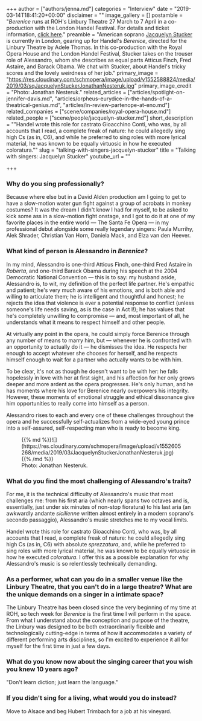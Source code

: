 +++
author = ["authors/jenna.md"]
categories = "Interview"
date = "2019-03-14T18:41:20+00:00"
disclaimer = ""
image_gallery = []
postamble = "_Berenice_ runs at ROH's Linbury Theatre 27 March to 7 April in a co-production with the London Handel Festival. For details and ticket information, [click here](https://www.roh.org.uk/productions/berenice-by-adele-thomas)."
preamble = "American soprano [Jacquelyn Stucker](/scene/people/jacquelyn-stucker/) is currently in London, gearing up for Handel's _Berenice_, directed for the Linbury Theatre by Adele Thomas. In this co-production with the Royal Opera House and the London Handel Festival, Stucker takes on the trouser role of Alessandro, whom she describes as equal parts Atticus Finch, Fred Astaire, and Barack Obama. We chat with Stucker, about Handel's tricky scores and the lovely weirdness of her job."
primary_image = "https://res.cloudinary.com/schmopera/image/upload/v1552588824/media/2019/03/sqJacquelynStuckerJonathanNesteruk.jpg"
primary_image_credit = "Photo: Jonathan Nesteruk."
related_articles = ["articles/spotlight-on-jennifer-davis.md", "articles/orpheus-eurydice-in-the-hands-of-a-theatrical-genius.md", "articles/in-review-partenope-at-eno.md"]
related_companies = ["scene/companies/royal-opera-house.md"]
related_people = ["scene/people/jacquelyn-stucker.md"]
short_description = "\"Handel wrote this role for castrato Gioacchino Conti, who was, by all accounts that I read, a complete freak of nature: he could allegedly sing high Cs (as in, C6), and while he preferred to sing roles with more lyrical material, he was known to be equally virtuosic in how he executed coloratura.\""
slug = "talking-with-singers-jacquelyn-stucker"
title = "Talking with singers: Jacquelyn Stucker"
youtube_url = ""

+++
### Why do you sing professionally?

Because where else but in a David Alden production am I going to get to have a slow-motion water gun fight against a group of acrobats in monkey costumes? It was the dream I didn't know I had for myself, to be asked to kick some ass in a slow-motion fight onstage, and I got to do it at one of my favorite places in the entire world — The Santa Fe Opera — in my professional debut alongside some really legendary singers: Paula Murrihy, Alek Shrader, Christian Van Horn, Daniela Mack, and Elza van den Heever.

### What kind of person is Alessandro in _Berenice_?

In my mind, Alessandro is one-third Atticus Finch, one-third Fred Astaire in _Roberta_, and one-third Barack Obama during his speech at the 2004 Democratic National Convention — this is to say: my husband aside, Alessandro is, to wit, my definition of the perfect life partner. He's empathic and patient; he's very much aware of his emotions, and is both able and willing to articulate them; he is intelligent and thoughtful and honest; he rejects the idea that violence is ever a potential response to conflict (unless someone's life needs saving, as is the case in Act I!); he has values that he's completely unwilling to compromise — and, most important of all, he understands what it means to respect himself and other people.

At virtually any point in the opera, he could simply force Berenice through any number of means to marry him, but — whenever he is confronted with an opportunity to actually do it — he dismisses the idea. He respects her enough to accept whatever she chooses for herself, and he respects himself enough to wait for a partner who actually wants to be with him.

To be clear, it's not as though he doesn't want to be with her: he falls hopelessly in love with her at first sight, and his affection for her only grows deeper and more ardent as the opera progresses. He's only human, and he has moments where his love for Berenice nearly overpowers his integrity. However, these moments of emotional struggle and ethical dissonance give him opportunities to really come into himself as a person.

Alessandro rises to each and every one of these challenges throughout the opera and he successfully self-actualizes from a wide-eyed young prince into a self-assured, self-respecting man who is ready to become king.

<figure data-type="image">{{% md %}}![](https://res.cloudinary.com/schmopera/image/upload/v1552605268/media/2019/03/JacquelynStuckerJonathanNesteruk.jpg){{% /md %}}

<figcaption>Photo: Jonathan Nesteruk.</figcaption>  
</figure>

### What do you find the most challenging of Alessandro's traits?

For me, it is the technical difficulty of Alessandro's music that most challenges me: from his first aria (which nearly spans two octaves and is, essentially, just under six minutes of non-stop fioratura) to his last aria (an awkwardly andante _sicilienne_ written almost entirely in a modern soprano's secondo passaggio), Alessandro's music stretches me to my vocal limits.

Handel wrote this role for castrato Gioacchino Conti, who was, by all accounts that I read, a complete freak of nature: he could allegedly sing high Cs (as in, C6) with absolute _sprezzatura_, and, while he preferred to sing roles with more lyrical material, he was known to be equally virtuosic in how he executed _coloratura_. I offer this as a possible explanation for why Alessandro's music is so relentlessly technically demanding.

### As a performer, what can you do in a smaller venue like the Linbury Theatre, that you can't do in a large theatre? What are the unique demands on a singer in a intimate space?

The Linbury Theatre has been closed since the very beginning of my time at ROH, so tech week for _Berenice_ is the first time I will perform in the space. From what I understand about the conception and purpose of the theatre, the Linbury was designed to be both extraordinarily flexible and technologically cutting-edge in terms of how it accommodates a variety of different performing arts disciplines, so I'm excited to experience it all for myself for the first time in just a few days.

### What do you know now about the singing career that you wish you knew 10 years ago?

"Don't learn diction; just learn the language."

### If you didn't sing for a living, what would you do instead?

Move to Alsace and beg Hubert Trimbach for a job at his vineyard.